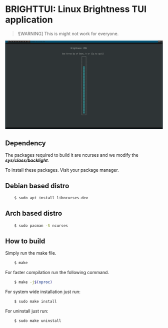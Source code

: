# BRIGHTTUI: Linux Brightness TUI application

> ![WARNING]
> This is might not work for everyone.

![image](screenshot.png)

## Dependency

The packages required to build it are ncurses and we modify the ***sys/class/backlight***.

To install these packages. Visit your package manager.

## Debian based distro

``` bash
    $ sudo apt install libncurses-dev 
```

## Arch based distro 

``` bash
    $ sudo pacman -S ncurses
```

## How to build

Simply run the make file.

``` bash
    $ make
```

For faster compilation run the following command.

``` bash
    $ make -j$(nproc)
```

For system wide installation just run:
``` bash
    $ sudo make install
```
For uninstall just run:
``` bash
    $ sudo make uninstall
```
